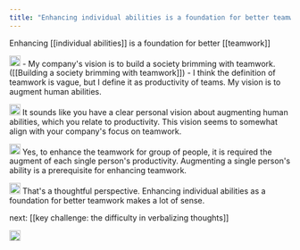 ```yaml
---
title: "Enhancing individual abilities is a foundation for better teamwork"
---
```


Enhancing [[individual abilities]] is a foundation for better [[teamwork]]

<img src='https://scrapbox.io/api/pages/nishio-en/nishio/icon' alt='nishio.icon' height="19.5"/>
- My company's vision is to build a society brimming with teamwork. ([[Building a society brimming with teamwork]])
- I think the definition of teamwork is vague, but I define it as productivity of teams. My vision is to augment human abilities.

<img src='https://scrapbox.io/api/pages/nishio-en/Oral Keichobot/icon' alt='Oral Keichobot.icon' height="19.5"/> It sounds like you have a clear personal vision about augmenting human abilities, which you relate to productivity. This vision seems to somewhat align with your company's focus on teamwork.

<img src='https://scrapbox.io/api/pages/nishio-en/nishio/icon' alt='nishio.icon' height="19.5"/> Yes, to enhance the teamwork for group of people, it is required the augment of each single person's productivity. Augmenting a single person's ability is a prerequisite for enhancing teamwork.

<img src='https://scrapbox.io/api/pages/nishio-en/Oral Keichobot/icon' alt='Oral Keichobot.icon' height="19.5"/> That's a thoughtful perspective. Enhancing individual abilities as a foundation for better teamwork makes a lot of sense.

next: [[key challenge: the difficulty in verbalizing thoughts]]

<img src='https://scrapbox.io/api/pages/nishio-en/en/icon' alt='en.icon' height="19.5"/>
